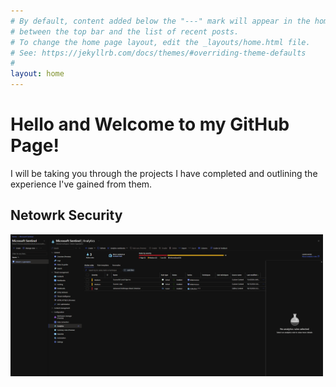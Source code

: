 ```yaml
---
# By default, content added below the "---" mark will appear in the home page
# between the top bar and the list of recent posts.
# To change the home page layout, edit the _layouts/home.html file.
# See: https://jekyllrb.com/docs/themes/#overriding-theme-defaults
#
layout: home
---
```

<h1> Hello and Welcome to my GitHub Page! </h1>
<p> I will be taking you through the projects I have completed and outlining the experience I've gained from them. </p>

<h2> Netowrk Security </h2>
<img src="SIEM.png" alt="My Image" width="500">
